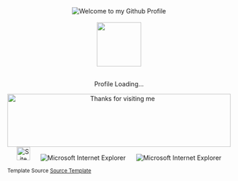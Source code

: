 <!-- "Hero" Header -->



<div align="center">
  <img src="https://github.com/BrunnerLivio/brunnerlivio/blob/master/images/welcome.png?raw=true" style="max-width: 100%;" alt="Welcome to my Github Profile" />
  <br />
  <br />
  
  <img height="100" alt=""  src="https://media3.giphy.com/media/3oEjI6SIIHBdRxXI40/giphy.gif" />
  <br />
  <br />
  <p align="center">
  Profile Loading...
</p>

  

</div>

<!-- Social -->

<!-- Footer -->

<div align="center">

<img height="120" alt="Thanks for visiting me" width="100%" class="centre" src="https://raw.githubusercontent.com/BrunnerLivio/brunnerlivio/master/images/marquee.svg" />
<br />




<img src="https://raw.githubusercontent.com/BrunnerLivio/brunnerlivio/master/images/notepad.gif" alt="Site created with Notepad" height="30" />
<!-- "margin-right: whatever;" -->
<span>&nbsp;&nbsp;&nbsp;&nbsp;</span>  
<img src="https://raw.githubusercontent.com/BrunnerLivio/brunnerlivio/master/images/ie_logo.gif" alt="Microsoft Internet Explorer" />
<span>&nbsp;&nbsp;&nbsp;&nbsp;</span>  
<img src="https://raw.githubusercontent.com/BrunnerLivio/brunnerlivio/master/images/noframes.gif" alt="Microsoft Internet Explorer" />

</div>

<p><small>Template Source 
  <a href="https://github.com/BrunnerLivio/brunnerlivio">Source Template</a></small></p>

